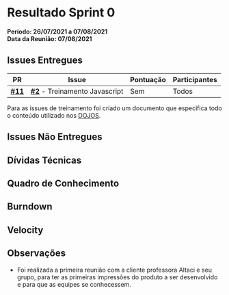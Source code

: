# Resultado Sprint 0

**Período: 26/07/2021 a 07/08/2021**<br>
**Data da Reunião: 07/08/2021**

## Issues Entregues
| PR | Issue | Pontuação | Participantes |
|--------|-------|-----------|---------------|
| [**#11**](https://github.com/fga-eps-mds/2021.1-Linguas-Indigenas-Docs/pull/11) | [**#2**](https://github.com/fga-eps-mds/2021.1-Linguas-Indigenas-Docs/issues/2) - Treinamento Javascript | Sem | Todos |

Para as issues de treinamento foi criado um documento que especifica todo o conteúdo utilizado nos [DOJOS](../../Dojos/dojos.md).

## Issues Não Entregues


## Dívidas Técnicas


## Quadro de Conhecimento


## Burndown


## Velocity



## Observações
- Foi realizada a primeira reunião com a cliente professora Altaci e seu grupo, para ter as primeiras impressões do produto a ser desenvolvido e para que as equipes se conhecessem.